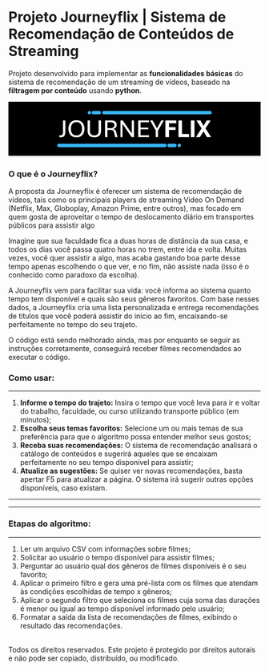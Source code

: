 # Projeto Journeyflix | Sistema de Recomendação de Conteúdos de Streaming
Projeto desenvolvido para implementar as **funcionalidades básicas** do sistema de recomendação de um streaming de vídeos, baseado na **filtragem por conteúdo** usando **python**.

![Logomarca Journeyflix](https://github.com/matheusrangelsa/webapp_journeyflix/blob/main/static/capa_journey-flix.png)

### **O que é o Journeyflix?**
A proposta da Journeyflix é oferecer um sistema de recomendação de vídeos, tais como os principais players de streaming Video On Demand (Netflix, Max, Globoplay, Amazon Prime, entre outros), mas focado em quem gosta de aproveitar o tempo de deslocamento diário em transportes públicos para assistir algo

Imagine que sua faculdade fica a duas horas de distância da sua casa, e todos os dias você passa quatro horas no trem, entre ida e volta. Muitas vezes, você quer assistir a algo, mas acaba gastando boa parte desse tempo apenas escolhendo o que ver, e no fim, não assiste nada (isso é o conhecido como paradoxo da escolha).

A Journeyflix vem para facilitar sua vida: você informa ao sistema quanto tempo tem disponível e quais são seus gêneros favoritos. Com base nesses dados, a Journeyflix cria uma lista personalizada e entrega recomendações de títulos que você poderá assistir do início ao fim, encaixando-se perfeitamente no tempo do seu trajeto.

O código está sendo melhorado ainda, mas por enquanto se seguir as instruções corretamente, conseguirá receber filmes recomendados ao executar o código.

### **Como usar:**
---
   1.  **Informe o tempo do trajeto:** Insira o tempo que você leva para ir e voltar do trabalho, faculdade, ou curso utilizando transporte público (em minutos);
   2.  **Escolha seus temas favoritos:** Selecione um ou mais temas de sua preferência para que o algoritmo possa entender melhor seus gostos;
   3.  **Receba suas recomendações:** O sistema de recomendação analisará o catálogo de conteúdos e sugerirá aqueles que se encaixam perfeitamente no seu tempo disponível para assistir;
   4.  **Atualize as sugestões:** Se quiser ver novas recomendações, basta apertar F5 para atualizar a página. O sistema irá sugerir outras opções disponíveis, caso existam.

---
---

### **Etapas do algoritmo:**
---
   1.  Ler um arquivo CSV com informações sobre filmes;
   2.  Solicitar ao usuário o tempo disponível para assistir filmes;
   3.  Perguntar ao usuário qual dos gêneros de filmes disponíveis é o seu favorito;
   4.  Aplicar o primeiro filtro e gera uma pré-lista com os filmes que atendam às condições escolhidas de tempo x gêneros;
   5.  Aplicar o segundo filtro que seleciona os filmes cuja soma das durações é menor ou igual ao tempo disponível informado pelo usuário;
   6.  Formatar a saída da lista de recomendações de filmes, exibindo o resultado das recomendações.
<br><br>

Todos os direitos reservados. Este projeto é protegido por direitos autorais e não pode ser copiado, distribuído, ou modificado.